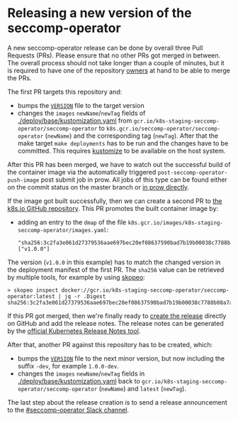 # Releasing a new version of the seccomp-operator

A new seccomp-operator release can be done by overall three Pull Requests (PRs).
Please ensure that no other PRs got merged in between. The overall process
should not take longer than a couple of minutes, but it is required to have one
of the repository [owners](./OWNERS) at hand to be able to merge the PRs.

The first PR targets this repository and:

- bumps the [`VERSION`](VERSION) file to the target version
- changes the `images` `newName`/`newTag` fields of
  [./deploy/base/kustomization.yaml](deploy/base/kustomization.yaml) from
  `gcr.io/k8s-staging-seccomp-operator/seccomp-operator` to
  `k8s.gcr.io/seccomp-operator/seccomp-operator` (`newName`) and the
  corresponding tag (`newTag`). After that the make target `make deployments`
  has to be run and the changes have to be committed. This requires
  [kustomize](https://github.com/kubernetes-sigs/kustomize) to be available on
  the host system.

After this PR has been merged, we have to watch out the successful build of the
container image via the automatically triggered
`post-seccomp-operator-push-image` post submit job in prow. All jobs of this
type can be found either on the commit status on the master branch or [in prow
directly](https://prow.k8s.io/?job=post-seccomp-operator-push-image).

If the image got built successfully, then we can create a second PR to [the
k8s.io GitHub repository](https://github.com/kubernetes/k8s.io). This PR
promotes the built container image by:

- adding an entry to the `dmap` of the file
  `k8s.gcr.io/images/k8s-staging-seccomp-operator/images.yaml`:
  ```
  "sha256:3c2fa3e061d27379536aae697bec20ef08637590bad7b19b00038c7788b08a7a": ["v1.0.0"]
  ```

The version (`v1.0.0` in this example) has to match the changed version in the
deployment manifest of the first PR. The `sha256` value can be retrieved by
multiple tools, for example by using [skopeo](https://github.com/containers/skopeo):

```
> skopeo inspect docker://gcr.io/k8s-staging-seccomp-operator/seccomp-operator:latest | jq -r .Digest
sha256:3c2fa3e061d27379536aae697bec20ef08637590bad7b19b00038c7788b08a7a
```

If this PR got merged, then we're finally ready to [create the
release](https://github.com/kubernetes-sigs/seccomp-operator/releases/new)
directly on GitHub and add the release notes. The release notes can be generated
by the [official Kubernetes Release Notes
tool](https://github.com/kubernetes/release/tree/master/cmd/release-notes).

After that, another PR against this repository has to be created, which:

- bumps the [`VERSION`](VERSION) file to the next minor version, but now including the
  suffix `-dev`, for example `1.0.0-dev`.
- changes the `images` `newName`/`newTag` fields in
  [./deploy/base/kustomization.yaml](deploy/base/kustomization.yaml) back to
  `gcr.io/k8s-staging-seccomp-operator/seccomp-operator` (`newName`) and `latest`
  (`newTag`).

The last step about the release creation is to send a release announcement to
the [#seccomp-operator Slack channel](https://kubernetes.slack.com/messages/seccomp-operator).
